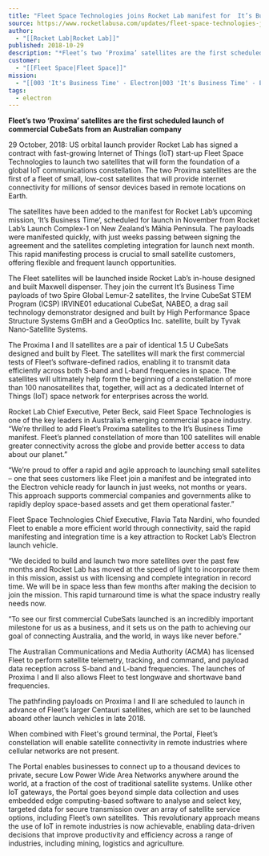 ```yaml
---
title: "Fleet Space Technologies joins Rocket Lab manifest for  It’s Business Time mission  "
source: https://www.rocketlabusa.com/updates/fleet-space-technologies-joins-rocket-lab-manifest-for-its-business-time-mission/
author:
  - "[[Rocket Lab|Rocket Lab]]"
published: 2018-10-29
description: "*Fleet’s two ‘Proxima’ satellites are the first scheduled launch of commercial CubeSats from an Australian company*"
customer:
  - "[[Fleet Space|Fleet Space]]"
mission:
  - "[[003 'It's Business Time' - Electron|003 'It's Business Time' - Electron]]"
tags:
  - electron
---
```

**Fleet’s two ‘Proxima’ satellites are the first scheduled launch of commercial CubeSats from an Australian company**

29 October, 2018: US orbital launch provider Rocket Lab has signed a contract with fast-growing Internet of Things (IoT) start-up Fleet Space Technologies to launch two satellites that will form the foundation of a global IoT communications constellation. The two Proxima satellites are the first of a fleet of small, low-cost satellites that will provide internet connectivity for millions of sensor devices based in remote locations on Earth.

The satellites have been added to the manifest for Rocket Lab’s upcoming mission, ‘It’s Business Time’, scheduled for launch in November from Rocket Lab’s Launch Complex-1 on New Zealand’s Māhia Peninsula. The payloads were manifested quickly, with just weeks passing between signing the agreement and the satellites completing integration for launch next month. This rapid manifesting process is crucial to small satellite customers, offering flexible and frequent launch opportunities. 

The Fleet satellites will be launched inside Rocket Lab’s in-house designed and built Maxwell dispenser. They join the current It’s Business Time payloads of two Spire Global Lemur-2 satellites, the Irvine CubeSat STEM Program (ICSP) IRVINE01 educational CubeSat, NABEO, a drag sail technology demonstrator designed and built by High Performance Space Structure Systems GmBH and a GeoOptics Inc. satellite, built by Tyvak Nano-Satellite Systems.

The Proxima I and II satellites are a pair of identical 1.5 U CubeSats designed and built by Fleet. The satellites will mark the first commercial tests of Fleet’s software-defined radios, enabling it to transmit data efficiently across both S-band and L-band frequencies in space. The satellites will ultimately help form the beginning of a constellation of more than 100 nanosatellites that, together, will act as a dedicated Internet of Things (IoT) space network for enterprises across the world.

Rocket Lab Chief Executive, Peter Beck, said Fleet Space Technologies is one of the key leaders in Australia’s emerging commercial space industry. “We’re thrilled to add Fleet’s Proxima satellites to the It’s Business Time manifest. Fleet’s planned constellation of more than 100 satellites will enable greater connectivity across the globe and provide better access to data about our planet.”

“We’re proud to offer a rapid and agile approach to launching small satellites – one that sees customers like Fleet join a manifest and be integrated into the Electron vehicle ready for launch in just weeks, not months or years. This approach supports commercial companies and governments alike to rapidly deploy space-based assets and get them operational faster.”

Fleet Space Technologies Chief Executive, Flavia Tata Nardini, who founded Fleet to enable a more efficient world through connectivity, said the rapid manifesting and integration time is a key attraction to Rocket Lab’s Electron launch vehicle.

“We decided to build and launch two more satellites over the past few months and Rocket Lab has moved at the speed of light to incorporate them in this mission, assist us with licensing and complete integration in record time. We will be in space less than few months after making the decision to join the mission. This rapid turnaround time is what the space industry really needs now.

“To see our first commercial CubeSats launched is an incredibly important milestone for us as a business, and it sets us on the path to achieving our goal of connecting Australia, and the world, in ways like never before.”

The Australian Communications and Media Authority (ACMA) has licensed Fleet to perform satellite telemetry, tracking, and command, and payload data reception across S-band and L-band frequencies. The launches of Proxima I and II also allows Fleet to test longwave and shortwave band frequencies.

The pathfinding payloads on Proxima I and II are scheduled to launch in advance of Fleet’s larger Centauri satellites, which are set to be launched aboard other launch vehicles in late 2018.

When combined with Fleet's ground terminal, the Portal, Fleet’s constellation will enable satellite connectivity in remote industries where cellular networks are not present.

The Portal enables businesses to connect up to a thousand devices to private, secure Low Power Wide Area Networks anywhere around the world, at a fraction of the cost of traditional satellite systems. Unlike other IoT gateways, the Portal goes beyond simple data collection and uses embedded edge computing-based software to analyse and select key, targeted data for secure transmission over an array of satellite service options, including Fleet’s own satellites.  This revolutionary approach means the use of IoT in remote industries is now achievable, enabling data-driven decisions that improve productivity and efficiency across a range of industries, including mining, logistics and agriculture.